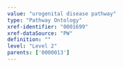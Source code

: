 ```yaml
---
value: "urogenital disease pathway"
type: "Pathway Ontology"
xref-identifier: "0001699"
xref-dataSource: "PW"
definition: ""
level: "Level 2"
parents: ['0000013']
---
```

